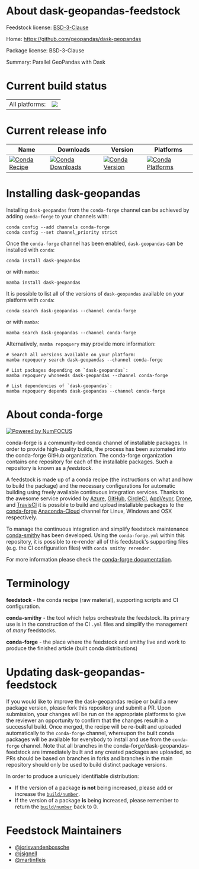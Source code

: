 About dask-geopandas-feedstock
==============================

Feedstock license: [BSD-3-Clause](https://github.com/conda-forge/dask-geopandas-feedstock/blob/main/LICENSE.txt)

Home: https://github.com/geopandas/dask-geopandas

Package license: BSD-3-Clause

Summary: Parallel GeoPandas with Dask

Current build status
====================


<table><tr><td>All platforms:</td>
    <td>
      <a href="https://dev.azure.com/conda-forge/feedstock-builds/_build/latest?definitionId=12308&branchName=main">
        <img src="https://dev.azure.com/conda-forge/feedstock-builds/_apis/build/status/dask-geopandas-feedstock?branchName=main">
      </a>
    </td>
  </tr>
</table>

Current release info
====================

| Name | Downloads | Version | Platforms |
| --- | --- | --- | --- |
| [![Conda Recipe](https://img.shields.io/badge/recipe-dask--geopandas-green.svg)](https://anaconda.org/conda-forge/dask-geopandas) | [![Conda Downloads](https://img.shields.io/conda/dn/conda-forge/dask-geopandas.svg)](https://anaconda.org/conda-forge/dask-geopandas) | [![Conda Version](https://img.shields.io/conda/vn/conda-forge/dask-geopandas.svg)](https://anaconda.org/conda-forge/dask-geopandas) | [![Conda Platforms](https://img.shields.io/conda/pn/conda-forge/dask-geopandas.svg)](https://anaconda.org/conda-forge/dask-geopandas) |

Installing dask-geopandas
=========================

Installing `dask-geopandas` from the `conda-forge` channel can be achieved by adding `conda-forge` to your channels with:

```
conda config --add channels conda-forge
conda config --set channel_priority strict
```

Once the `conda-forge` channel has been enabled, `dask-geopandas` can be installed with `conda`:

```
conda install dask-geopandas
```

or with `mamba`:

```
mamba install dask-geopandas
```

It is possible to list all of the versions of `dask-geopandas` available on your platform with `conda`:

```
conda search dask-geopandas --channel conda-forge
```

or with `mamba`:

```
mamba search dask-geopandas --channel conda-forge
```

Alternatively, `mamba repoquery` may provide more information:

```
# Search all versions available on your platform:
mamba repoquery search dask-geopandas --channel conda-forge

# List packages depending on `dask-geopandas`:
mamba repoquery whoneeds dask-geopandas --channel conda-forge

# List dependencies of `dask-geopandas`:
mamba repoquery depends dask-geopandas --channel conda-forge
```


About conda-forge
=================

[![Powered by
NumFOCUS](https://img.shields.io/badge/powered%20by-NumFOCUS-orange.svg?style=flat&colorA=E1523D&colorB=007D8A)](https://numfocus.org)

conda-forge is a community-led conda channel of installable packages.
In order to provide high-quality builds, the process has been automated into the
conda-forge GitHub organization. The conda-forge organization contains one repository
for each of the installable packages. Such a repository is known as a *feedstock*.

A feedstock is made up of a conda recipe (the instructions on what and how to build
the package) and the necessary configurations for automatic building using freely
available continuous integration services. Thanks to the awesome service provided by
[Azure](https://azure.microsoft.com/en-us/services/devops/), [GitHub](https://github.com/),
[CircleCI](https://circleci.com/), [AppVeyor](https://www.appveyor.com/),
[Drone](https://cloud.drone.io/welcome), and [TravisCI](https://travis-ci.com/)
it is possible to build and upload installable packages to the
[conda-forge](https://anaconda.org/conda-forge) [Anaconda-Cloud](https://anaconda.org/)
channel for Linux, Windows and OSX respectively.

To manage the continuous integration and simplify feedstock maintenance
[conda-smithy](https://github.com/conda-forge/conda-smithy) has been developed.
Using the ``conda-forge.yml`` within this repository, it is possible to re-render all of
this feedstock's supporting files (e.g. the CI configuration files) with ``conda smithy rerender``.

For more information please check the [conda-forge documentation](https://conda-forge.org/docs/).

Terminology
===========

**feedstock** - the conda recipe (raw material), supporting scripts and CI configuration.

**conda-smithy** - the tool which helps orchestrate the feedstock.
                   Its primary use is in the construction of the CI ``.yml`` files
                   and simplify the management of *many* feedstocks.

**conda-forge** - the place where the feedstock and smithy live and work to
                  produce the finished article (built conda distributions)


Updating dask-geopandas-feedstock
=================================

If you would like to improve the dask-geopandas recipe or build a new
package version, please fork this repository and submit a PR. Upon submission,
your changes will be run on the appropriate platforms to give the reviewer an
opportunity to confirm that the changes result in a successful build. Once
merged, the recipe will be re-built and uploaded automatically to the
`conda-forge` channel, whereupon the built conda packages will be available for
everybody to install and use from the `conda-forge` channel.
Note that all branches in the conda-forge/dask-geopandas-feedstock are
immediately built and any created packages are uploaded, so PRs should be based
on branches in forks and branches in the main repository should only be used to
build distinct package versions.

In order to produce a uniquely identifiable distribution:
 * If the version of a package **is not** being increased, please add or increase
   the [``build/number``](https://docs.conda.io/projects/conda-build/en/latest/resources/define-metadata.html#build-number-and-string).
 * If the version of a package **is** being increased, please remember to return
   the [``build/number``](https://docs.conda.io/projects/conda-build/en/latest/resources/define-metadata.html#build-number-and-string)
   back to 0.

Feedstock Maintainers
=====================

* [@jorisvandenbossche](https://github.com/jorisvandenbossche/)
* [@jsignell](https://github.com/jsignell/)
* [@martinfleis](https://github.com/martinfleis/)

